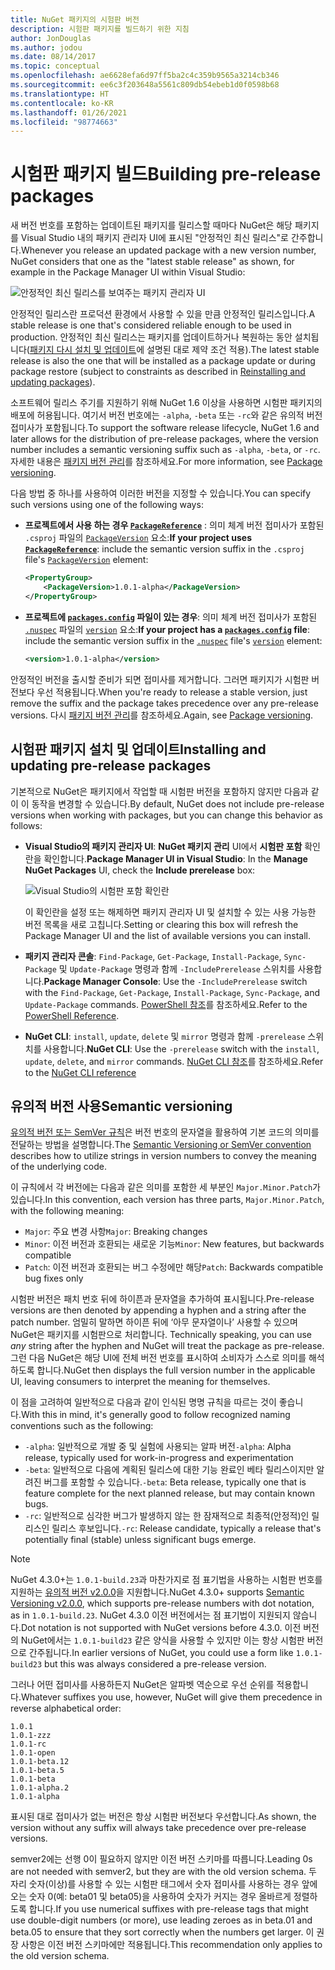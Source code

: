 ```yaml
---
title: NuGet 패키지의 시험판 버전
description: 시험판 패키지를 빌드하기 위한 지침
author: JonDouglas
ms.author: jodou
ms.date: 08/14/2017
ms.topic: conceptual
ms.openlocfilehash: ae6628efa6d97ff5ba2c4c359b9565a3214cb346
ms.sourcegitcommit: ee6c3f203648a5561c809db54ebeb1d0f0598b68
ms.translationtype: HT
ms.contentlocale: ko-KR
ms.lasthandoff: 01/26/2021
ms.locfileid: "98774663"
---
```

# <a name="building-pre-release-packages"></a><span data-ttu-id="07f8c-103">시험판 패키지 빌드</span><span class="sxs-lookup"><span data-stu-id="07f8c-103">Building pre-release packages</span></span>

<span data-ttu-id="07f8c-104">새 버전 번호를 포함하는 업데이트된 패키지를 릴리스할 때마다 NuGet은 해당 패키지를 Visual Studio 내의 패키지 관리자 UI에 표시된 "안정적인 최신 릴리스"로 간주합니다.</span><span class="sxs-lookup"><span data-stu-id="07f8c-104">Whenever you release an updated package with a new version number, NuGet considers that one as the "latest stable release" as shown, for example in the Package Manager UI within Visual Studio:</span></span>

![안정적인 최신 릴리스를 보여주는 패키지 관리자 UI](media/Prerelease_01-LatestStable.png)

<span data-ttu-id="07f8c-106">안정적인 릴리스란 프로덕션 환경에서 사용할 수 있을 만큼 안정적인 릴리스입니다.</span><span class="sxs-lookup"><span data-stu-id="07f8c-106">A stable release is one that's considered reliable enough to be used in production.</span></span> <span data-ttu-id="07f8c-107">안정적인 최신 릴리스는 패키지를 업데이트하거나 복원하는 동안 설치됩니다([패키지 다시 설치 및 업데이트](../consume-packages/reinstalling-and-updating-packages.md)에 설명된 대로 제약 조건 적용).</span><span class="sxs-lookup"><span data-stu-id="07f8c-107">The latest stable release is also the one that will be installed as a package update or during package restore (subject to constraints as described in [Reinstalling and updating packages](../consume-packages/reinstalling-and-updating-packages.md)).</span></span>

<span data-ttu-id="07f8c-108">소프트웨어 릴리스 주기를 지원하기 위해 NuGet 1.6 이상을 사용하면 시험판 패키지의 배포에 허용됩니다. 여기서 버전 번호에는 `-alpha`, `-beta` 또는 `-rc`와 같은 유의적 버전 접미사가 포함됩니다.</span><span class="sxs-lookup"><span data-stu-id="07f8c-108">To support the software release lifecycle, NuGet 1.6 and later allows for the distribution of pre-release packages, where the version number includes a semantic versioning suffix such as `-alpha`, `-beta`, or `-rc`.</span></span> <span data-ttu-id="07f8c-109">자세한 내용은 [패키지 버전 관리](../concepts/package-versioning.md#pre-release-versions)를 참조하세요.</span><span class="sxs-lookup"><span data-stu-id="07f8c-109">For more information, see [Package versioning](../concepts/package-versioning.md#pre-release-versions).</span></span>

<span data-ttu-id="07f8c-110">다음 방법 중 하나를 사용하여 이러한 버전을 지정할 수 있습니다.</span><span class="sxs-lookup"><span data-stu-id="07f8c-110">You can specify such versions using one of the following ways:</span></span>

- <span data-ttu-id="07f8c-111">**프로젝트에서 사용 하는 경우 [`PackageReference`](../consume-packages/package-references-in-project-files.md)** : 의미 체계 버전 접미사가 포함된 `.csproj` 파일의 [`PackageVersion`](/dotnet/core/tools/csproj#packageversion) 요소:</span><span class="sxs-lookup"><span data-stu-id="07f8c-111">**If your project uses [`PackageReference`](../consume-packages/package-references-in-project-files.md)**: include the semantic version suffix in the `.csproj` file's [`PackageVersion`](/dotnet/core/tools/csproj#packageversion) element:</span></span>

    ```xml
    <PropertyGroup>
        <PackageVersion>1.0.1-alpha</PackageVersion>
    </PropertyGroup>
    ```

- <span data-ttu-id="07f8c-112">**프로젝트에 [`packages.config`](../reference/packages-config.md) 파일이 있는 경우**: 의미 체계 버전 접미사가 포함된 [`.nuspec`](../reference/nuspec.md) 파일의 [`version`](../reference/nuspec.md#version) 요소:</span><span class="sxs-lookup"><span data-stu-id="07f8c-112">**If your project has a [`packages.config`](../reference/packages-config.md) file**: include the semantic version suffix in the [`.nuspec`](../reference/nuspec.md) file's [`version`](../reference/nuspec.md#version) element:</span></span>

    ```xml
    <version>1.0.1-alpha</version>
    ```

<span data-ttu-id="07f8c-113">안정적인 버전을 출시할 준비가 되면 접미사를 제거합니다. 그러면 패키지가 시험판 버전보다 우선 적용됩니다.</span><span class="sxs-lookup"><span data-stu-id="07f8c-113">When you're ready to release a stable version, just remove the suffix and the package takes precedence over any pre-release versions.</span></span> <span data-ttu-id="07f8c-114">다시 [패키지 버전 관리](../concepts/package-versioning.md#pre-release-versions)를 참조하세요.</span><span class="sxs-lookup"><span data-stu-id="07f8c-114">Again, see [Package versioning](../concepts/package-versioning.md#pre-release-versions).</span></span>

## <a name="installing-and-updating-pre-release-packages"></a><span data-ttu-id="07f8c-115">시험판 패키지 설치 및 업데이트</span><span class="sxs-lookup"><span data-stu-id="07f8c-115">Installing and updating pre-release packages</span></span>

<span data-ttu-id="07f8c-116">기본적으로 NuGet은 패키지에서 작업할 때 시험판 버전을 포함하지 않지만 다음과 같이 이 동작을 변경할 수 있습니다.</span><span class="sxs-lookup"><span data-stu-id="07f8c-116">By default, NuGet does not include pre-release versions when working with packages, but you can change this behavior as follows:</span></span>

- <span data-ttu-id="07f8c-117">**Visual Studio의 패키지 관리자 UI**: **NuGet 패키지 관리** UI에서 **시험판 포함** 확인란을 확인합니다.</span><span class="sxs-lookup"><span data-stu-id="07f8c-117">**Package Manager UI in Visual Studio**: In the **Manage NuGet Packages** UI, check the **Include prerelease** box:</span></span>

    ![Visual Studio의 시험판 포함 확인란](media/Prerelease_02-CheckPrerelease.png)

    <span data-ttu-id="07f8c-119">이 확인란을 설정 또는 해제하면 패키지 관리자 UI 및 설치할 수 있는 사용 가능한 버전 목록을 새로 고칩니다.</span><span class="sxs-lookup"><span data-stu-id="07f8c-119">Setting or clearing this box will refresh the Package Manager UI and the list of available versions you can install.</span></span>

- <span data-ttu-id="07f8c-120">**패키지 관리자 콘솔**: `Find-Package`, `Get-Package`, `Install-Package`, `Sync-Package` 및 `Update-Package` 명령과 함께 `-IncludePrerelease` 스위치를 사용합니다.</span><span class="sxs-lookup"><span data-stu-id="07f8c-120">**Package Manager Console**: Use the `-IncludePrerelease` switch with the `Find-Package`, `Get-Package`, `Install-Package`, `Sync-Package`, and `Update-Package` commands.</span></span> <span data-ttu-id="07f8c-121">[PowerShell 참조](../reference/powershell-reference.md)를 참조하세요.</span><span class="sxs-lookup"><span data-stu-id="07f8c-121">Refer to the [PowerShell Reference](../reference/powershell-reference.md).</span></span>

- <span data-ttu-id="07f8c-122">**NuGet CLI**: `install`, `update`, `delete` 및 `mirror` 명령과 함께 `-prerelease` 스위치를 사용합니다.</span><span class="sxs-lookup"><span data-stu-id="07f8c-122">**NuGet CLI**: Use the `-prerelease` switch with the `install`, `update`, `delete`, and `mirror` commands.</span></span> <span data-ttu-id="07f8c-123">[NuGet CLI 참조](../reference/nuget-exe-cli-reference.md)를 참조하세요.</span><span class="sxs-lookup"><span data-stu-id="07f8c-123">Refer to the [NuGet CLI reference](../reference/nuget-exe-cli-reference.md)</span></span>

## <a name="semantic-versioning"></a><span data-ttu-id="07f8c-124">유의적 버전 사용</span><span class="sxs-lookup"><span data-stu-id="07f8c-124">Semantic versioning</span></span>

<span data-ttu-id="07f8c-125">[유의적 버전 또는 SemVer 규칙](https://semver.org/spec/v1.0.0.html)은 버전 번호의 문자열을 활용하여 기본 코드의 의미를 전달하는 방법을 설명합니다.</span><span class="sxs-lookup"><span data-stu-id="07f8c-125">The [Semantic Versioning or SemVer convention](https://semver.org/spec/v1.0.0.html) describes how to utilize strings in version numbers to convey the meaning of the underlying code.</span></span>

<span data-ttu-id="07f8c-126">이 규칙에서 각 버전에는 다음과 같은 의미를 포함한 세 부분인 `Major.Minor.Patch`가 있습니다.</span><span class="sxs-lookup"><span data-stu-id="07f8c-126">In this convention, each version has three parts, `Major.Minor.Patch`, with the following meaning:</span></span>

- <span data-ttu-id="07f8c-127">`Major`: 주요 변경 사항</span><span class="sxs-lookup"><span data-stu-id="07f8c-127">`Major`: Breaking changes</span></span>
- <span data-ttu-id="07f8c-128">`Minor`: 이전 버전과 호환되는 새로운 기능</span><span class="sxs-lookup"><span data-stu-id="07f8c-128">`Minor`: New features, but backwards compatible</span></span>
- <span data-ttu-id="07f8c-129">`Patch`: 이전 버전과 호환되는 버그 수정에만 해당</span><span class="sxs-lookup"><span data-stu-id="07f8c-129">`Patch`: Backwards compatible bug fixes only</span></span>

<span data-ttu-id="07f8c-130">시험판 버전은 패치 번호 뒤에 하이픈과 문자열을 추가하여 표시됩니다.</span><span class="sxs-lookup"><span data-stu-id="07f8c-130">Pre-release versions are then denoted by appending a hyphen and a string after the patch number.</span></span> <span data-ttu-id="07f8c-131">엄밀히 말하면 하이픈 뒤에 ‘아무 문자열이나’ 사용할 수 있으며 NuGet은 패키지를 시험판으로 처리합니다. </span><span class="sxs-lookup"><span data-stu-id="07f8c-131">Technically speaking, you can use *any* string after the hyphen and NuGet will treat the package as pre-release.</span></span> <span data-ttu-id="07f8c-132">그런 다음 NuGet은 해당 UI에 전체 버전 번호를 표시하여 소비자가 스스로 의미를 해석하도록 합니다.</span><span class="sxs-lookup"><span data-stu-id="07f8c-132">NuGet then displays the full version number in the applicable UI, leaving consumers to interpret the meaning for themselves.</span></span>

<span data-ttu-id="07f8c-133">이 점을 고려하여 일반적으로 다음과 같이 인식된 명명 규칙을 따르는 것이 좋습니다.</span><span class="sxs-lookup"><span data-stu-id="07f8c-133">With this in mind, it's generally good to follow recognized naming conventions such as the following:</span></span>

- <span data-ttu-id="07f8c-134">`-alpha`: 일반적으로 개발 중 및 실험에 사용되는 알파 버전</span><span class="sxs-lookup"><span data-stu-id="07f8c-134">`-alpha`: Alpha release, typically used for work-in-progress and experimentation</span></span>
- <span data-ttu-id="07f8c-135">`-beta`: 일반적으로 다음에 계획된 릴리스에 대한 기능 완료인 베타 릴리스이지만 알려진 버그를 포함할 수 있습니다.</span><span class="sxs-lookup"><span data-stu-id="07f8c-135">`-beta`: Beta release, typically one that is feature complete for the next planned release, but may contain known bugs.</span></span>
- <span data-ttu-id="07f8c-136">`-rc`: 일반적으로 심각한 버그가 발생하지 않는 한 잠재적으로 최종적(안정적)인 릴리스인 릴리스 후보입니다.</span><span class="sxs-lookup"><span data-stu-id="07f8c-136">`-rc`: Release candidate, typically a release that's potentially final (stable) unless significant bugs emerge.</span></span>

> [!Note]
> <span data-ttu-id="07f8c-137">NuGet 4.3.0+는 `1.0.1-build.23`과 마찬가지로 점 표기법을 사용하는 시험판 번호를 지원하는 [유의적 버전 v2.0.0](https://semver.org/spec/v2.0.0.html)을 지원합니다.</span><span class="sxs-lookup"><span data-stu-id="07f8c-137">NuGet 4.3.0+ supports [Semantic Versioning v2.0.0](https://semver.org/spec/v2.0.0.html), which supports pre-release numbers with dot notation, as in `1.0.1-build.23`.</span></span> <span data-ttu-id="07f8c-138">NuGet 4.3.0 이전 버전에서는 점 표기법이 지원되지 않습니다.</span><span class="sxs-lookup"><span data-stu-id="07f8c-138">Dot notation is not supported with NuGet versions before 4.3.0.</span></span> <span data-ttu-id="07f8c-139">이전 버전의 NuGet에서는 `1.0.1-build23` 같은 양식을 사용할 수 있지만 이는 항상 시험판 버전으로 간주됩니다.</span><span class="sxs-lookup"><span data-stu-id="07f8c-139">In earlier versions of NuGet, you could use a form like `1.0.1-build23` but this was always considered a pre-release version.</span></span>

<span data-ttu-id="07f8c-140">그러나 어떤 접미사를 사용하든지 NuGet은 알파벳 역순으로 우선 순위를 적용합니다.</span><span class="sxs-lookup"><span data-stu-id="07f8c-140">Whatever suffixes you use, however, NuGet will give them precedence in reverse alphabetical order:</span></span>

```
1.0.1
1.0.1-zzz
1.0.1-rc
1.0.1-open
1.0.1-beta.12
1.0.1-beta.5
1.0.1-beta
1.0.1-alpha.2
1.0.1-alpha
```

<span data-ttu-id="07f8c-141">표시된 대로 접미사가 없는 버전은 항상 시험판 버전보다 우선합니다.</span><span class="sxs-lookup"><span data-stu-id="07f8c-141">As shown, the version without any suffix will always take precedence over pre-release versions.</span></span>

<span data-ttu-id="07f8c-142">semver2에는 선행 0이 필요하지 않지만 이전 버전 스키마를 따릅니다.</span><span class="sxs-lookup"><span data-stu-id="07f8c-142">Leading 0s are not needed with semver2, but they are with the old version schema.</span></span> <span data-ttu-id="07f8c-143">두 자리 숫자(이상)를 사용할 수 있는 시험판 태그에서 숫자 접미사를 사용하는 경우 앞에 오는 숫자 0(예: beta01 및 beta05)을 사용하여 숫자가 커지는 경우 올바르게 정렬하도록 합니다.</span><span class="sxs-lookup"><span data-stu-id="07f8c-143">If you use numerical suffixes with pre-release tags that might use double-digit numbers (or more), use leading zeroes as in beta.01 and beta.05 to ensure that they sort correctly when the numbers get larger.</span></span> <span data-ttu-id="07f8c-144">이 권장 사항은 이전 버전 스키마에만 적용됩니다.</span><span class="sxs-lookup"><span data-stu-id="07f8c-144">This recommendation only applies to the old version schema.</span></span>

